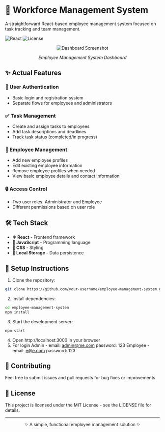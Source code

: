 # 👥 Workforce Management System

A straightforward React-based employee management system focused on task tracking and team management.

![React](https://img.shields.io/badge/React-Latest-61dafb.svg)
![License](https://img.shields.io/badge/license-MIT-green.svg)

<div align="center">
  <img src="https://github.com/user-attachments/assets/745442a9-20f9-4cf6-b8aa-50a04ff0cdb1" alt="Dashboard Screenshot" />
  <p><em>Employee Management System Dashboard</em></p>
</div>

## ✨ Actual Features

### 🔐 User Authentication
- Basic login and registration system
- Separate flows for employees and administrators

### ✅ Task Management
- Create and assign tasks to employees
- Add task descriptions and deadlines
- Track task status (completed/in progress)

### 👤 Employee Management
- Add new employee profiles
- Edit existing employee information
- Remove employee profiles when needed
- View basic employee details and contact information

### 🔒 Access Control
- Two user roles: Administrator and Employee
- Different permissions based on user role

## 🛠️ Tech Stack

- **⚛️ React** - Frontend framework
- **📜 JavaScript** - Programming language
- **🎨 CSS** - Styling
- **💾 Local Storage** - Data persistence

## 🚀 Setup Instructions

1. Clone the repository:
```bash
git clone https://github.com/your-username/employee-management-system.git
```

2. Install dependencies:
```bash
cd employee-management-system
npm install
```

3. Start the development server:
```bash
npm start
```

4. Open http://localhost:3000 in your browser
5. For   login
                  Admin -      email: admin@me.com
                               password: 123
                  Employee -  email: e@e.com
                              password: 123
                    
## 🤝 Contributing

Feel free to submit issues and pull requests for bug fixes or improvements.

## 📄 License

This project is licensed under the MIT License - see the LICENSE file for details.

---

<div align="center">
✨ A simple, functional employee management solution ✨
</div>
